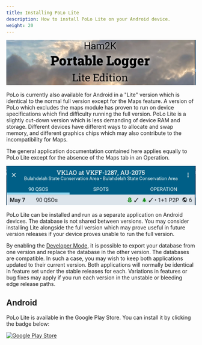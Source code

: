 ```yaml
---
title: Installing PoLo Lite
description: How to install PoLo Lite on your Android device.
weight: 20
---
```


![image](./pololiteheader.png)

PoLo is currently also available for Android in a "Lite" version which is identical to the normal full version except for the Maps feature. A version of PoLo which excludes the maps module has proven to run on device specifications which find difficulty running the full version. PoLo Lite is a slightly cut-down version which is less demanding of device RAM and storage. Different devices have different ways to allocate and swap memory, and different graphics chips which may also contribute to the incompatibility for Maps.

The general application documentation contained here applies equally to PoLo Lite except for the absence of the Maps tab in an Operation.

![image](./pololitetabs.png)

PoLo Lite can be installed and run as a separate application on Android devices. The database is not shared between versions. You may consider installing Lite alongside the full version which may prove useful in future version releases if your device proves unable to run the full version.

By enabling the [Developer Mode](../developer-mode/), it is possible to export your database from one version and replace the database in the other version. The databases are compatible. In such a case, you may wish to keep both applications updated to their current version. Both applications will normally be identical in feature set under the stable releases for each. Variations in features or bug fixes may apply if you run each version in the unstable or bleeding edge release paths.

## Android

PoLo Lite is available in the Google Play Store. You can install it by clicking the badge below:

<a href='https://play.google.com/store/apps/details?id=com.ham2k.polo.lite'  target='_blank'><img src='./google-play-badge.png' alt='Google Play Store' width='240' /></a>

